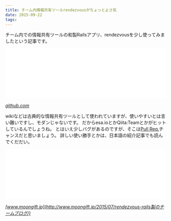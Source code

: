 ```yaml
---
title: チーム内情報共有ツールrendezvousがちょっとよさ気
date: 2015-09-22
tags: 
---
```


チーム内での情報共有ツールの和製Railsアプリ、rendezvousを少し使ってみましたという記事です。

<iframe src="//hatenablog-parts.com/embed?url=https%3A%2F%2Fgithub.com%2Ftadyjp%2Frendezvous" title="tadyjp/rendezvous" class="embed-card embed-webcard" scrolling="no" frameborder="0" style="display: block; width: 100%; height: 155px; max-width: 500px; margin: 10px 0px;"></iframe>

<cite>[github.com](https://github.com/tadyjp/rendezvous)</cite>

wikiなどは古典的な情報共有ツールとして使われていますが、使いやすいとは言い難いですし、モダンじゃないです。
だからesa.ioとかQiita:Teamとかがヒットしているんでしょうね。
とはいえ少しバグがあるのですが、そこは[Pull Req.](https://github.com/tadyjp/rendezvous/pulls)チャンスだと思いましょう。
詳しい使い勝手とかは、日本語の紹介記事でも読んでくだだい。

<iframe src="//hatenablog-parts.com/embed?url=http%3A%2F%2Fwww.moongift.jp%2F2015%2F07%2Frendezvous-rails%E8%A3%BD%E3%81%AE%E3%83%81%E3%83%BC%E3%83%A0%E3%83%96%E3%83%AD%E3%82%B0%2F" title="Rendezvous·Rails製のチームブログ" class="embed-card embed-webcard" scrolling="no" frameborder="0" style="display: block; width: 100%; height: 155px; max-width: 500px; margin: 10px 0px;"></iframe>

<cite>[www.moongift.jp](http://www.moongift.jp/2015/07/rendezvous-rails製のチームブログ/)</cite>

